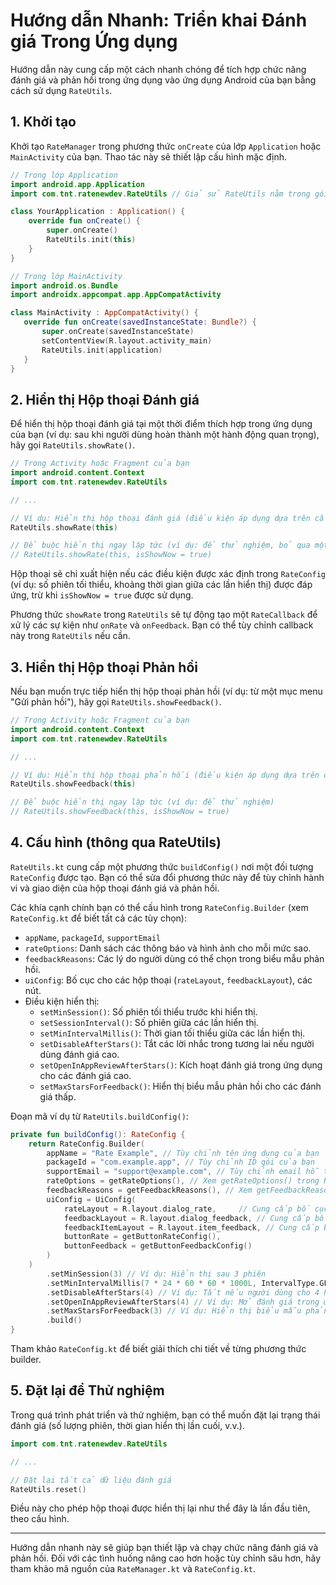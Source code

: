 # Hướng dẫn Nhanh: Triển khai Đánh giá Trong Ứng dụng

Hướng dẫn này cung cấp một cách nhanh chóng để tích hợp chức năng đánh giá và phản hồi trong ứng dụng vào ứng dụng Android của bạn bằng cách sử dụng `RateUtils`.

## 1. Khởi tạo

Khởi tạo `RateManager` trong phương thức `onCreate` của lớp `Application` hoặc `MainActivity` của bạn. Thao tác này sẽ thiết lập cấu hình mặc định.

```kotlin
// Trong lớp Application  
import android.app.Application
import com.tnt.ratenewdev.RateUtils // Giả sử RateUtils nằm trong gói này

class YourApplication : Application() {
    override fun onCreate() {
        super.onCreate()
        RateUtils.init(this)
    }
}
```
 ```kotlin
// Trong lớp MainActivity  
import android.os.Bundle
import androidx.appcompat.app.AppCompatActivity

class MainActivity : AppCompatActivity() {
    override fun onCreate(savedInstanceState: Bundle?) {
        super.onCreate(savedInstanceState)
        setContentView(R.layout.activity_main)
        RateUtils.init(application)
    }
}
```

## 2. Hiển thị Hộp thoại Đánh giá

Để hiển thị hộp thoại đánh giá tại một thời điểm thích hợp trong ứng dụng của bạn (ví dụ: sau khi người dùng hoàn thành một hành động quan trọng), hãy gọi `RateUtils.showRate()`.

```kotlin
// Trong Activity hoặc Fragment của bạn
import android.content.Context
import com.tnt.ratenewdev.RateUtils

// ...

// Ví dụ: Hiển thị hộp thoại đánh giá (điều kiện áp dụng dựa trên cấu hình)
RateUtils.showRate(this)

// Để buộc hiển thị ngay lập tức (ví dụ: để thử nghiệm, bỏ qua một số điều kiện)
// RateUtils.showRate(this, isShowNow = true)
```
Hộp thoại sẽ chỉ xuất hiện nếu các điều kiện được xác định trong `RateConfig` (ví dụ: số phiên tối thiểu, khoảng thời gian giữa các lần hiển thị) được đáp ứng, trừ khi `isShowNow = true` được sử dụng.

Phương thức `showRate` trong `RateUtils` sẽ tự động tạo một `RateCallback` để xử lý các sự kiện như `onRate` và `onFeedback`. Bạn có thể tùy chỉnh callback này trong `RateUtils` nếu cần.

## 3. Hiển thị Hộp thoại Phản hồi

Nếu bạn muốn trực tiếp hiển thị hộp thoại phản hồi (ví dụ: từ một mục menu "Gửi phản hồi"), hãy gọi `RateUtils.showFeedback()`.

```kotlin
// Trong Activity hoặc Fragment của bạn
import android.content.Context
import com.tnt.ratenewdev.RateUtils

// ...

// Ví dụ: Hiển thị hộp thoại phản hồi (điều kiện áp dụng dựa trên cấu hình)
RateUtils.showFeedback(this)

// Để buộc hiển thị ngay lập tức (ví dụ: để thử nghiệm)
// RateUtils.showFeedback(this, isShowNow = true)
```

## 4. Cấu hình (thông qua RateUtils)

`RateUtils.kt` cung cấp một phương thức `buildConfig()` nơi một đối tượng `RateConfig` được tạo. Bạn có thể sửa đổi phương thức này để tùy chỉnh hành vi và giao diện của hộp thoại đánh giá và phản hồi.

Các khía cạnh chính bạn có thể cấu hình trong `RateConfig.Builder` (xem `RateConfig.kt` để biết tất cả các tùy chọn):

*   `appName`, `packageId`, `supportEmail`
*   `rateOptions`: Danh sách các thông báo và hình ảnh cho mỗi mức sao.
*   `feedbackReasons`: Các lý do người dùng có thể chọn trong biểu mẫu phản hồi.
*   `uiConfig`: Bố cục cho các hộp thoại (`rateLayout`, `feedbackLayout`), các nút.
*   Điều kiện hiển thị:
    *   `setMinSession()`: Số phiên tối thiểu trước khi hiển thị.
    *   `setSessionInterval()`: Số phiên giữa các lần hiển thị.
    *   `setMinIntervalMillis()`: Thời gian tối thiểu giữa các lần hiển thị.
    *   `setDisableAfterStars()`: Tắt các lời nhắc trong tương lai nếu người dùng đánh giá cao.
    *   `setOpenInAppReviewAfterStars()`: Kích hoạt đánh giá trong ứng dụng cho các đánh giá cao.
    *   `setMaxStarsForFeedback()`: Hiển thị biểu mẫu phản hồi cho các đánh giá thấp.

Đoạn mã ví dụ từ `RateUtils.buildConfig()`:
```kotlin
private fun buildConfig(): RateConfig {
    return RateConfig.Builder(
        appName = "Rate Example", // Tùy chỉnh tên ứng dụng của bạn
        packageId = "com.example.app", // Tùy chỉnh ID gói của bạn
        supportEmail = "support@example.com", // Tùy chỉnh email hỗ trợ của bạn
        rateOptions = getRateOptions(), // Xem getRateOptions() trong RateUtils
        feedbackReasons = getFeedbackReasons(), // Xem getFeedbackReasons() trong RateUtils
        uiConfig = UiConfig(
            rateLayout = R.layout.dialog_rate,     // Cung cấp bố cục tùy chỉnh của bạn
            feedbackLayout = R.layout.dialog_feedback, // Cung cấp bố cục tùy chỉnh của bạn
            feedbackItemLayout = R.layout.item_feedback, // Cung cấp bố cục tùy chỉnh của bạn
            buttonRate = getButtonRateConfig(),
            buttonFeedback = getButtonFeedbackConfig()
        )
    )
        .setMinSession(3) // Ví dụ: Hiển thị sau 3 phiên
        .setMinIntervalMillis(7 * 24 * 60 * 60 * 1000L, IntervalType.GLOBAL) // Ví dụ: khoảng thời gian chung 7 ngày
        .setDisableAfterStars(4) // Ví dụ: Tắt nếu người dùng cho 4 hoặc 5 sao
        .setOpenInAppReviewAfterStars(4) // Ví dụ: Mở đánh giá trong ứng dụng nếu 4 hoặc 5 sao
        .setMaxStarsForFeedback(3) // Ví dụ: Hiển thị biểu mẫu phản hồi nếu 1-3 sao
        .build()
}
```
Tham khảo `RateConfig.kt` để biết giải thích chi tiết về từng phương thức builder.

## 5. Đặt lại để Thử nghiệm

Trong quá trình phát triển và thử nghiệm, bạn có thể muốn đặt lại trạng thái đánh giá (số lượng phiên, thời gian hiển thị lần cuối, v.v.).

```kotlin
import com.tnt.ratenewdev.RateUtils

// ...

// Đặt lại tất cả dữ liệu đánh giá
RateUtils.reset()
```
Điều này cho phép hộp thoại được hiển thị lại như thể đây là lần đầu tiên, theo cấu hình.

---

Hướng dẫn nhanh này sẽ giúp bạn thiết lập và chạy chức năng đánh giá và phản hồi. Đối với các tình huống nâng cao hơn hoặc tùy chỉnh sâu hơn, hãy tham khảo mã nguồn của `RateManager.kt` và `RateConfig.kt`.
